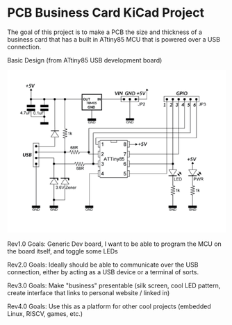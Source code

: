 # PCB Business Card KiCad Project

The goal of this project is to make a PCB the size and thickness of a business card that has a built in ATtiny85 MCU
that is powered over a USB connection. 

Basic Design (from ATtiny85 USB development board)

![alt text](docs/schematic_attiny_devboard.png "Ref Schematic")

Rev1.0 Goals: Generic Dev board, I want to be able to program the MCU on the board itself, and toggle some LEDs

Rev2.0 Goals: Ideally should be able to communicate over the USB connection, either by acting as a USB device or a terminal of sorts.

Rev3.0 Goals: Make "business" presentable (silk screen, cool LED pattern, create interface that links to personal website / linked in)

Rev4.0 Goals: Use this as a platform for other cool projects (embedded Linux, RISCV, games, etc.)

